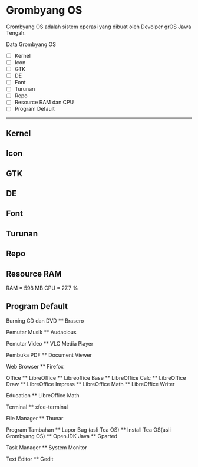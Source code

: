# Grombyang OS

Grombyang OS adalah sistem operasi yang dibuat oleh Devolper grOS  Jawa Tengah. 

Data Grombyang OS

-[ ] Kernel			
-[ ] Icon	 		
-[ ] GTK				
-[ ] DE
-[ ] Font			
-[ ] Turunan			
-[ ] Repo 				
-[ ] Resource RAM dan CPU
-[ ] Program Default	

---

## Kernel


## Icon


## GTK 


## DE


## Font 


## Turunan


## Repo


## Resource RAM 
RAM = 598 MB
CPU  = 27.7 %

## Program Default
Burning CD dan DVD 
** Brasero

Pemutar Musik
** Audacious

Pemutar Video
** VLC Media Player

Pembuka PDF
** Document Viewer

Web Browser
** Firefox

Office 
** LibreOffice
** Libreoffice Base
** LibreOffice Calc
** LibreOffice Draw
** LibreOffice Impress
** LibreOffice Math
** LibreOffice Writer

Education
** LibreOffice Math

Terminal 
** xfce-terminal

File Manager
** Thunar

Program Tambahan
** Lapor Bug (asli Tea OS)
** Install Tea OS(asli Grombyang OS)
** OpenJDK Java
** Gparted

Task Manager
** System Monitor

Text Editor
** Gedit